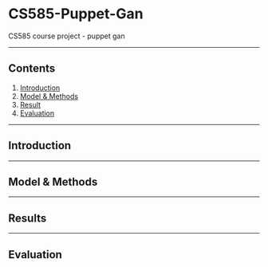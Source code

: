 # CS585-Puppet-Gan
CS585 course project - puppet gan

---
## Contents
1. [Introduction](#introduction)
2. [Model & Methods](#model-&-methodsl)
3. [Result](#result)
4. [Evaluation](#evaluation)

---
## Introduction

---
## Model & Methods

---
## Results

---
## Evaluation